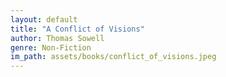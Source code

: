 ```yaml
---
layout: default
title: "A Conflict of Visions"
author: Thomas Sowell
genre: Non-Fiction
im_path: assets/books/conflict_of_visions.jpeg
---
```

